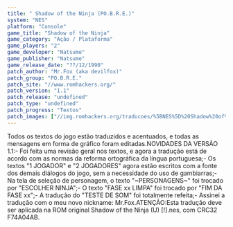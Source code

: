 ```yaml
---
title: " Shadow of the Ninja (PO.B.R.E.)"
system: "NES"
platform: "Console"
game_title: "Shadow of the Ninja"
game_category: "Ação / Plataforma"
game_players: "2"
game_developer: "Natsume"
game_publisher: "Natsume"
game_release_date: "??/12/1990"
patch_author: "Mr.Fox (aka devilfox)"
patch_group: "PO.B.R.E."
patch_site: "//www.romhackers.org/"
patch_version: "1.1"
patch_release: "undefined"
patch_type: "undefined"
patch_progress: "Textos"
patch_images: ["//img.romhackers.org/traducoes/%5BNES%5D%20Shadow%20of%20the%20Ninja%20-%20POBRE%20-%201.png","//img.romhackers.org/traducoes/%5BNES%5D%20Shadow%20of%20the%20Ninja%20-%20POBRE%20-%202.png","//img.romhackers.org/traducoes/%5BNES%5D%20Shadow%20of%20the%20Ninja%20-%20POBRE%20-%203.png"]
---
```

Todos os textos do jogo estão traduzidos e acentuados, e todas as mensagens em forma de gráfico foram editadas.NOVIDADES DA VERSÃO 1.1:- Foi feita uma revisão geral nos textos, e agora a tradução está de acordo com as normas da reforma ortográfica da língua portuguesa;- Os textos "1 JOGADOR" e "2 JOGADORES" agora estão escritos com a fonte dos demais diálogos do jogo, sem a necessidade do uso de gambiarras;- Na tela de seleção de personagem, o texto "~PERSONAGENS~" foi trocado por "ESCOLHER NINJA";- O texto "FASE xx LIMPA" foi trocado por "FIM DA FASE xx";- A tradução do "TESTE DE SOM" foi totalmente refeita;- Assinei a tradução com o meu novo nickname: Mr.Fox.ATENÇÃO:Esta tradução deve ser aplicada na ROM original Shadow of the Ninja (U) [!].nes, com CRC32 F74A04AB.